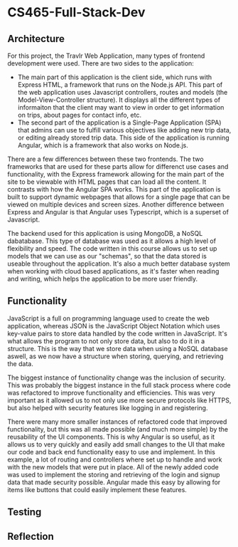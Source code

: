 # CS465-Full-Stack-Dev
## Architecture

For this project, the Travlr Web Application, many types of frontend development were used. 
There are two sides to the application:
 - The main part of this application is the client side, which runs with Express HTML, a framework that runs on the Node.js API. This part of the web application uses Javascript controllers, routes and models (the Model-View-Controller structure). It displays all the different types of informaiton that the client may want to view in order to get information on trips, about pages for contact info, etc.
 - The second part of the application is a Single-Page Application (SPA) that admins can use to fulfill various objectives like adding new trip data, or editing already stored trip data. This side of the application is running Angular, which is a framework that also works on Node.js.

There are a few differences between these two frontends. The two frameworks that are used for these parts allow for differenct use cases and functionality, with the Express framework allowing for the main part of the site to be viewable with HTML pages that can load all the content. It contrasts with how the Angular SPA works. This part of the application is built to support dynamic webpages that allows for a single page that can be viewed on multiple devices and screen sizes. Another difference between Express and Angular is that Angular uses Typescript, which is a superset of Javascript.

The backend used for this application is using MongoDB, a NoSQL dabatabase. This type of database was used as it allows a high level of flexibility and speed. The code written in this course allows us to set up models that we can use as our "schemas", so that the data stored is useable throughout the application. It's also a much better database system when working with cloud based applications, as it's faster when reading and writing, which helps the application to be more user friendly.

## Functionality

JavaScript is a full on programming language used to create the web application, whereas JSON is the JavaScript Object Notation which uses key-value pairs to store data handled by the code written in JavaScript. It's what allows the program to not only store data, but also to do it in a structure. This is the way that we store data when using a NoSQL database aswell, as we now have a structure when storing, querying, and retrieving the data.

The biggest instance of functionality change was the inclusion of security. This was probably the biggest instance in the full stack process where code was refactored to improve functionality and efficiencies. This was very important as it allowed us to not only use more secure protocols like HTTPS, but also helped with security features like logging in and registering.

There were many more smaller instances of refactored code that improved functionality, but this was all made possible (and much more simple) by the reusability of the UI components. This is why Angular is so useful, as it allows us to very quickly and easily add small changes to the UI that make our code and back end functionality easy to use and implement. In this example, a lot of routing and controllers where set up to handle and work with the new models that were put in place. All of the newly added code was used to implement the storing and retrieving of the login and signup data that made security possible. Angular made this easy by allowing for items like buttons that could easily implement these features.

## Testing



## Reflection
